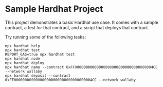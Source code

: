 # Sample Hardhat Project

This project demonstrates a basic Hardhat use case. It comes with a sample contract, a test for that contract, and a script that deploys that contract.

Try running some of the following tasks:

```shell
npx hardhat help
npx hardhat test
REPORT_GAS=true npx hardhat test
npx hardhat node
npx hardhat deploy
npx hardhat name --contract 0xFF000000000000000000000000000000000004CC --network wallaby
npx hardhat deposit --contract 0xFF000000000000000000000000000000000004CC --network wallaby
```
